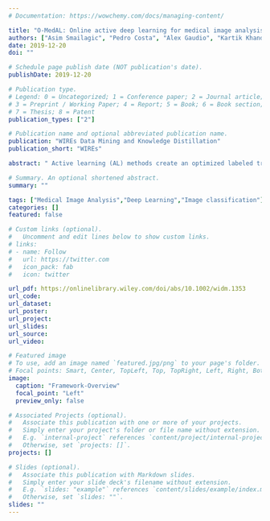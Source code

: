 ```yaml
---
# Documentation: https://wowchemy.com/docs/managing-content/

title: "O‐MedAL: Online active deep learning for medical image analysis"
authors: ["Asim Smailagic", "Pedro Costa", "Alex Gaudio", "Kartik Khandelwal", "Mostafa Mirshekari", "Jonathon Fagert", "Devesh Walawalkar", "Susu Xu", "Adrian Galdran", "Pei Zhang", "Aurélio Campilho", "Hae Young Noh"]
date: 2019-12-20
doi: ""

# Schedule page publish date (NOT publication's date).
publishDate: 2019-12-20

# Publication type.
# Legend: 0 = Uncategorized; 1 = Conference paper; 2 = Journal article;
# 3 = Preprint / Working Paper; 4 = Report; 5 = Book; 6 = Book section;
# 7 = Thesis; 8 = Patent
publication_types: ["2"]

# Publication name and optional abbreviated publication name.
publication: "WIREs Data Mining and Knowledge Distillation"
publication_short: "WIREs"

abstract: " Active learning (AL) methods create an optimized labeled training set from unlabeled data. We introduce a novel online active deep learning method for medical image analysis. We extend our MedAL AL framework to present new results in this paper. A novel sampling method queries the unlabeled examples that maximize the average distance to all training set examples. Our online method enhances performance of its underlying baseline deep network. These novelties contribute to significant performance improvements, including improving the model's underlying deep network accuracy by 6.30%, using only 25% of the labeled dataset to achieve baseline accuracy, reducing backpropagated images during training by as much as 67%, and demonstrating robustness to class imbalance in binary and multiclass tasks."

# Summary. An optional shortened abstract.
summary: ""

tags: ["Medical Image Analysis","Deep Learning","Image classification"]
categories: []
featured: false

# Custom links (optional).
#   Uncomment and edit lines below to show custom links.
# links:
# - name: Follow
#   url: https://twitter.com
#   icon_pack: fab
#   icon: twitter

url_pdf: https://onlinelibrary.wiley.com/doi/abs/10.1002/widm.1353
url_code:
url_dataset:
url_poster:
url_project:
url_slides:
url_source:
url_video:

# Featured image
# To use, add an image named `featured.jpg/png` to your page's folder. 
# Focal points: Smart, Center, TopLeft, Top, TopRight, Left, Right, BottomLeft, Bottom, BottomRight.
image:
  caption: "Framework-Overview"
  focal_point: "Left"
  preview_only: false

# Associated Projects (optional).
#   Associate this publication with one or more of your projects.
#   Simply enter your project's folder or file name without extension.
#   E.g. `internal-project` references `content/project/internal-project/index.md`.
#   Otherwise, set `projects: []`.
projects: []

# Slides (optional).
#   Associate this publication with Markdown slides.
#   Simply enter your slide deck's filename without extension.
#   E.g. `slides: "example"` references `content/slides/example/index.md`.
#   Otherwise, set `slides: ""`.
slides: ""
---
```

